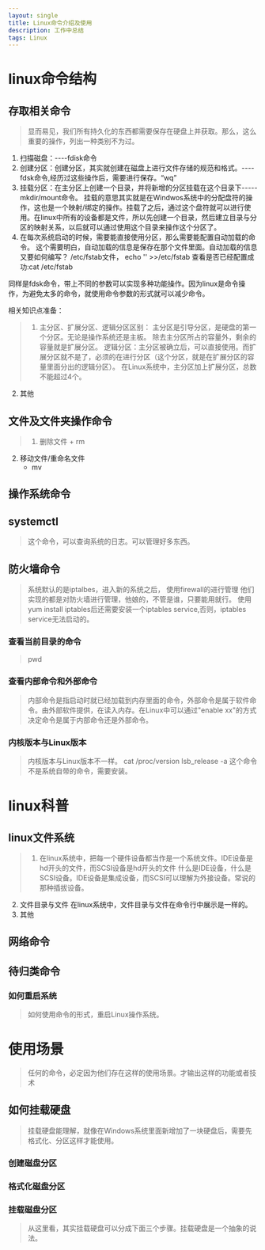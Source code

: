 ```yaml
---
layout: single
title: Linux命令介绍及使用
description: 工作中总结
tags: Linux
---
```


# linux命令结构
## 存取相关命令
>显而易见，我们所有持久化的东西都需要保存在硬盘上并获取。那么，这么重要的操作，列出一种类别不为过。
1. 扫描磁盘：----fdisk命令
2. 创建分区：创建分区，其实就创建在磁盘上进行文件存储的规范和格式。----fdsk命令,经历过这些操作后，需要进行保存。“wq”
3. 挂载分区：在主分区上创建一个目录，并将新增的分区挂载在这个目录下-----mkdir/mount命令。
	挂载的意思其实就是在Windwos系统中的分配盘符的操作，这也是一个映射/绑定的操作。挂载了之后，通过这个盘符就可以进行使用。在linux中所有的设备都是文件，所以先创建一个目录，然后建立目录与分区的映射关系，以后就可以通过使用这个目录来操作这个分区了。
4. 在每次系统启动的时候，需要能直接使用分区，那么需要能配置自动加载的命令。
	这个需要明白，自动加载的信息是保存在那个文件里面。自动加载的信息又要如何编写？
	/etc/fstab文件，
	echo '' >>/etc/fstab
	查看是否已经配置成功:cat /etc/fstab


同样是fdsk命令，带上不同的参数可以实现多种功能操作。因为linux是命令操作，为避免太多的命令，就使用命令参数的形式就可以减少命令。

相关知识点准备：
>1. 主分区、扩展分区、逻辑分区区别：
	主分区是引导分区，是硬盘的第一个分区。无论是操作系统还是主板。
	除去主分区所占的容量外，剩余的容量就是扩展分区。
	逻辑分区：主分区被确立后，可以直接使用。而扩展分区就不是了，必须的在进行分区（这个分区，就是在扩展分区的容量里面分出的逻辑分区）。
	在Linux系统中，主分区加上扩展分区，总数不能超过4个。
2. 其他
## 文件及文件夹操作命令
>1. 删除文件
	+ rm
2. 移动文件/重命名文件
	+ mv

## 操作系统命令

## systemctl
>这个命令，可以查询系统的日志。可以管理好多东西。

## 防火墙命令
>系统默认的是iptalbes，进入新的系统之后，
使用firewall的进行管理
他们实现的都是对防火墙进行管理，他娘的，不管是谁，只要能用就行。
使用yum install iptables后还需要安装一个iptables service,否则，iptables service无法启动的。

### 查看当前目录的命令
>pwd

### 查看内部命令和外部命令
>内部命令是指启动时就已经加载到内存里面的命令，外部命令是属于软件命令。由外部软件提供，在读入内存。在Linux中可以通过"enable xx"的方式决定命令是属于内部命令还是外部命令。

### 内核版本与Linux版本
>内核版本与Linux版本不一样。
	cat /proc/version
	lsb_release -a    这个命令不是系统自带的命令，需要安装。


# linux科普
## linux文件系统
>1. 在linux系统中，把每一个硬件设备都当作是一个系统文件。IDE设备是hd开头的文件，而SCSI设备是hd开头的文件
	什么是IDE设备，什么是SCSI设备。IDE设备是集成设备，而SCSI可以理解为外接设备。常说的那种插拔设备。
2. 文件目录与文件
	在linux系统中，文件目录与文件在命令行中展示是一样的。
3. 其他

## 网络命令

## 待归类命令
### 如何重启系统
>如何使用命令的形式，重启Linux操作系统。


# 使用场景
>任何的命令，必定因为他们存在这样的使用场景。才输出这样的功能或者技术

## 如何挂载硬盘
>挂载硬盘能理解，就像在Windows系统里面新增加了一块硬盘后，需要先格式化、分区这样才能使用。

### 创建磁盘分区

### 格式化磁盘分区

### 挂载磁盘分区
>从这里看，其实挂载硬盘可以分成下面三个步骤。挂载硬盘是一个抽象的说法。
